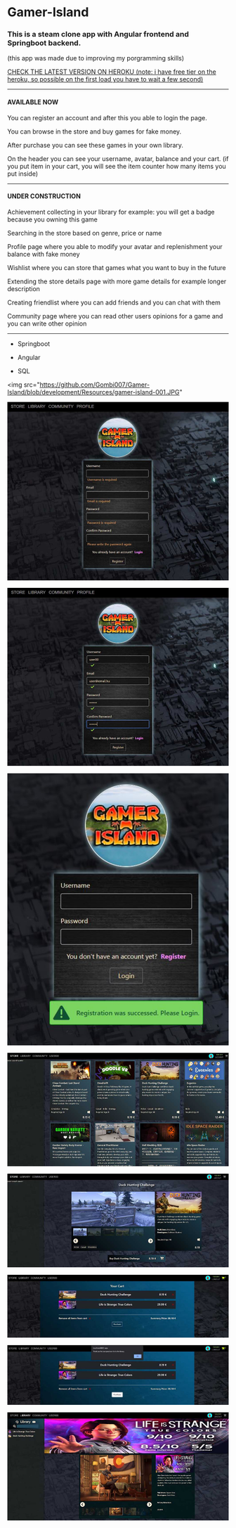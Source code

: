 # Gamer-Island
### This is a steam clone app with Angular frontend and  Springboot backend.

(this app was made due to improving my porgramming skills)

[CHECK THE LATEST VERSION ON HEROKU (note: i have free tier on the heroku, so possible on the first load you have to wait a few second)](https://gamer-island.herokuapp.com/#/ "CHECK THE LATEST VERSION ON HEROKU")

------
#### AVAILABLE NOW

You can register an account and after this you able to login the page.

You can browse in the store and buy games for fake money.

After purchase you can see these games in your own library.

On the header you can see your username, avatar, balance and your cart. (if you put item in your cart, you will see the item counter how many items you put inside)


------
#### UNDER CONSTRUCTION

Achievement collecting in your library for example: you will get a badge because you owning this game

Searching in the store based on genre, price or name 

Profile page where you able to modify your avatar and replenishment your balance with fake money

Wishlist where you can store that games what you want to buy in the future

Extending the store details page with more game details for example longer description

Creating friendlist where you can add friends and you can chat with them

Community page where you can read other users opinions for a game and you can write other opinion

------

- Springboot

- Angular

- SQL

 <p align="center">  
 
 <img src="https://github.com/Gombi007/Gamer-Island/blob/development/Resources/gamer-island-001.JPG"
      
 </p>

      
![](https://github.com/Gombi007/Gamer-Island/blob/development/Resources/gamer-island-001.JPG)

![](https://github.com/Gombi007/Gamer-Island/blob/development/Resources/gamer-island-002.JPG)

![](https://github.com/Gombi007/Gamer-Island/blob/development/Resources/gamer-island-003.JPG)

![](https://github.com/Gombi007/Gamer-Island/blob/development/Resources/gamer-island-004.JPG)

![](https://github.com/Gombi007/Gamer-Island/blob/development/Resources/gamer-island-005.JPG)

![](https://github.com/Gombi007/Gamer-Island/blob/development/Resources/gamer-island-006.JPG)

![](https://github.com/Gombi007/Gamer-Island/blob/development/Resources/gamer-island-007.JPG)

![](https://github.com/Gombi007/Gamer-Island/blob/development/Resources/gamer-island-008.JPG)
 

